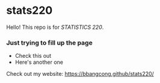 # stats220

Hello! This repo is for *STATISTICS 220*.

### Just trying to fill up the page
 - Check this out
 - Here's another one



Check out my website: https://bbangcong.github/stats220/

